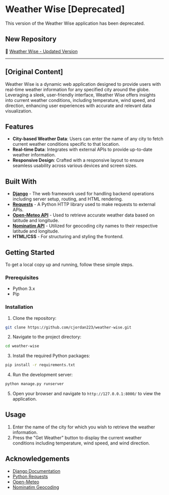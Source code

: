 # Weather Wise [Deprecated]

This version of the Weather Wise application has been deprecated.

## New Repository

🔗 [Weather Wise - Updated Version](https://github.com/cjordan223/WeatherWise)


---


## [Original Content]

Weather Wise is a dynamic web application designed to provide users with real-time weather information for any specified city around the globe. Leveraging a sleek, user-friendly interface, Weather Wise offers insights into current weather conditions, including temperature, wind speed, and direction, enhancing user experiences with accurate and relevant data visualization.

## Features

- **City-based Weather Data**: Users can enter the name of any city to fetch current weather conditions specific to that location.
- **Real-time Data**: Integrates with external APIs to provide up-to-date weather information.
- **Responsive Design**: Crafted with a responsive layout to ensure seamless usability across various devices and screen sizes.

## Built With

- **[Django](https://www.djangoproject.com/)** - The web framework used for handling backend operations including server setup, routing, and HTML rendering.
- **[Requests](https://docs.python-requests.org/en/master/)** - A Python HTTP library used to make requests to external APIs.
- **[Open-Meteo API](https://open-meteo.com/)** - Used to retrieve accurate weather data based on latitude and longitude.
- **[Nominatim API](https://nominatim.org/)** - Utilized for geocoding city names to their respective latitude and longitude.
- **HTML/CSS** - For structuring and styling the frontend.

## Getting Started

To get a local copy up and running, follow these simple steps.

### Prerequisites

- Python 3.x
- Pip

### Installation

1. Clone the repository:
```bash
git clone https://github.com/cjordan223/weather-wise.git
```

2. Navigate to the project directory:
```bash
cd weather-wise
```

3. Install the required Python packages:
```bash
pip install -r requirements.txt
```

4. Run the development server:
```bash
python manage.py runserver
```

5. Open your browser and navigate to `http://127.0.0.1:8000/` to view the application.

## Usage

1. Enter the name of the city for which you wish to retrieve the weather information.
2. Press the "Get Weather" button to display the current weather conditions including temperature, wind speed, and wind direction.

 

## Acknowledgements

- [Django Documentation](https://docs.djangoproject.com/en/3.2/)
- [Python Requests](https://docs.python-requests.org/en/master/)
- [Open-Meteo](https://open-meteo.com/)
- [Nominatim Geocoding](https://nominatim.org/)


 
